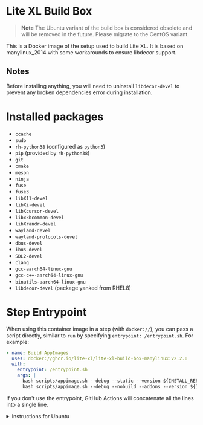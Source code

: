 # Lite XL Build Box

> **Note**
> The Ubuntu variant of the build box is considered obsolete and will be removed in the future.
> Please migrate to the CentOS variant.

This is a Docker image of the setup used to build Lite XL.
It is based on manylinux_2014 with some workarounds to ensure libdecor support.

## Notes

Before installing anything,
you will need to uninstall `libdecor-devel` to prevent
any broken dependencies error during installation.

# Installed packages

- `ccache`
- `sudo`
- `rh-python38` (configured as `python3`)
- `pip` (provided by `rh-python38`)
- `git`
- `cmake`
- `meson`
- `ninja`
- `fuse`
- `fuse3`
- `libX11-devel`
- `libXi-devel`
- `libXcursor-devel`
- `libxkbcommon-devel`
- `libXrandr-devel`
- `wayland-devel`
- `wayland-protocols-devel`
- `dbus-devel`
- `ibus-devel`
- `SDL2-devel`
- `clang`
- `gcc-aarch64-linux-gnu`
- `gcc-c++-aarch64-linux-gnu`
- `binutils-aarch64-linux-gnu`
- `libdecor-devel` (package yanked from RHEL8)

# Step Entrypoint

When using this container image in a step (with `docker://`),
you can pass a script directly, similar to `run` by specifying
`entrypoint: /entrypoint.sh`. For example:

```yaml
- name: Build AppImages
  uses: docker://ghcr.io/lite-xl/lite-xl-build-box-manylinux:v2.2.0
  with:
    entrypoint: /entrypoint.sh
    args: |
      bash scripts/appimage.sh --debug --static --version ${INSTALL_REF} --release
      bash scripts/appimage.sh --debug --nobuild --addons --version ${INSTALL_REF}
```

If you don't use the entrypoint, GitHub Actions will concatenate all the lines
into a single line.

<details>
<summary>Instructions for Ubuntu</summary>

## Notes

Before installing anything,
you will need to uninstall `libdecor-0-dev` and `libdecor-0` to prevent
any broken dependencies error during installation.

# Installed packages

- `ccache`
- `sudo`
- `build-essential`
- `python3`
- `python3-pip`
- `git`
- `cmake`
- `meson`
- `ninja`
- `libfuse2`
- `wayland-protocols`
- `libsdl2-dev`
- `clang`
- `gcc-aarch64-linux-gnu`
- `binutils-aarch64-linux-gnu`
- `libdecor-0` (package yanked from Ubuntu 20.04)
- `libdecor-0-dev` (package yanked from Ubuntu 20.04)

# Step Entrypoint

When using this container image (v2.2.0 and above) in a step (with `docker://`),
you can pass a script directly, similar to `run` by specifying
`entrypoint: /entrypoint.sh`. For example:

```yaml
- name: Build AppImages
  uses: docker://ghcr.io/lite-xl/lite-xl-build-box:v2.2.0
  with:
    entrypoint: /entrypoint.sh
    args: |
      bash scripts/appimage.sh --debug --static --version ${INSTALL_REF} --release
      bash scripts/appimage.sh --debug --nobuild --addons --version ${INSTALL_REF}
```

If you don't use the entrypoint, GitHub Actions will concatenate all the lines
into a single line.

</details>

